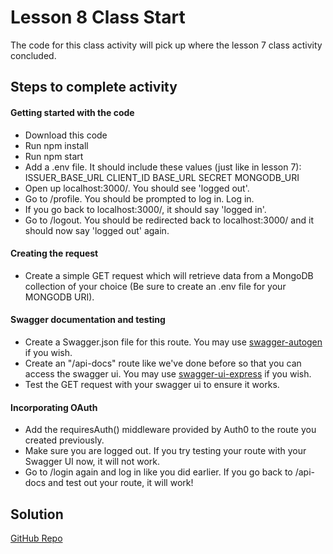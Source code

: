 # Lesson 8 Class Start

The code for this class activity will pick up where the lesson 7 class activity concluded.

## Steps to complete activity

#### Getting started with the code

- Download this code
- Run npm install
- Run npm start
- Add a .env file. It should include these values (just like in lesson 7):
ISSUER_BASE_URL
CLIENT_ID
BASE_URL
SECRET
MONGODB_URI
- Open up localhost:3000/. You should see 'logged out'.
- Go to /profile. You should be prompted to log in. Log in.
- If you go back to localhost:3000/, it should say 'logged in'. 
- Go to /logout. You should be redirected back to localhost:3000/ and it should now say 'logged out' again.


#### Creating the request

- Create a simple GET request which will retrieve data from a MongoDB collection of your choice (Be sure to create an .env file for your MONGODB URI).

#### Swagger documentation and testing

- Create a Swagger.json file for this route. You may use [swagger-autogen](https://www.npmjs.com/package/swagger-autogen) if you wish.
- Create an "/api-docs" route like we've done before so that you can access the swagger ui. You may use [swagger-ui-express](https://www.npmjs.com/package/swagger-ui-express) if you wish.
- Test the GET request with your swagger ui to ensure it works.

#### Incorporating OAuth

- Add the requiresAuth() middleware provided by Auth0 to the route you created previously.
- Make sure you are logged out. If you try testing your route with your Swagger UI now, it will not work.
- Go to /login again and log in like you did earlier. If you go back to /api-docs and test out your route, it will work!


## Solution

[GitHub Repo](https://github.com/byui-cse/cse341-code-student/tree/L08-class-complete)